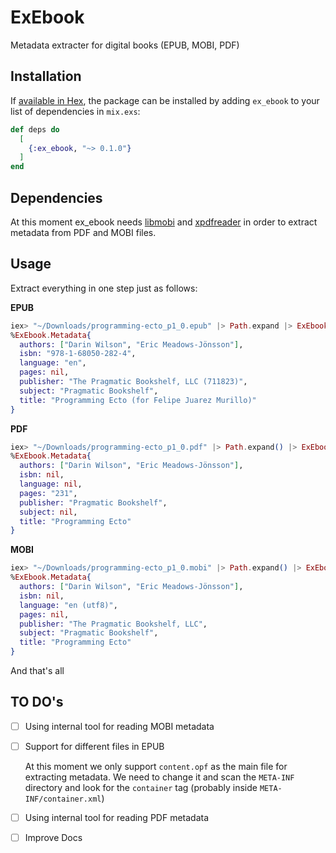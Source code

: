 # ExEbook

Metadata extracter for digital books (EPUB, MOBI, PDF)

## Installation

If [available in Hex](https://hex.pm/docs/publish), the package can be installed
by adding `ex_ebook` to your list of dependencies in `mix.exs`:

```elixir
def deps do
  [
    {:ex_ebook, "~> 0.1.0"}
  ]
end
```

## Dependencies

At this moment ex_ebook needs [libmobi](https://github.com/bfabiszewski/libmobi/) and [xpdfreader](https://www.xpdfreader.com/index.html) in order to extract metadata from PDF and MOBI files.


## Usage

Extract everything in one step just as follows:

**EPUB**
```elixir
iex> "~/Downloads/programming-ecto_p1_0.epub" |> Path.expand |> ExEbook.extract_metadata
%ExEbook.Metadata{
  authors: ["Darin Wilson", "Eric Meadows-Jönsson"],
  isbn: "978-1-68050-282-4",
  language: "en",
  pages: nil,
  publisher: "The Pragmatic Bookshelf, LLC (711823)",
  subject: "Pragmatic Bookshelf",
  title: "Programming Ecto (for Felipe Juarez Murillo)"
}
```

**PDF**
```elixir
iex> "~/Downloads/programming-ecto_p1_0.pdf" |> Path.expand() |> ExEbook.extract_metadata
%ExEbook.Metadata{
  authors: ["Darin Wilson", "Eric Meadows-Jönsson"],
  isbn: nil,
  language: nil,
  pages: "231",
  publisher: "Pragmatic Bookshelf",
  subject: nil,
  title: "Programming Ecto"
}
```

**MOBI**
```elixir
iex> "~/Downloads/programming-ecto_p1_0.mobi" |> Path.expand() |> ExEbook.extract_metadata
%ExEbook.Metadata{
  authors: ["Darin Wilson", "Eric Meadows-Jönsson"],
  isbn: nil,
  language: "en (utf8)",
  pages: nil,
  publisher: "The Pragmatic Bookshelf, LLC",
  subject: "Pragmatic Bookshelf",
  title: "Programming Ecto"
}
```

And that's all


## TO DO's

* [ ] Using internal tool for reading MOBI metadata

* [ ] Support for different files in EPUB

  At this moment we only support `content.opf` as the main file for extracting metadata. We need to change it and scan the `META-INF` directory and look for the `container` tag (probably inside `META-INF/container.xml`)

* [ ] Using internal tool for reading PDF metadata

* [ ] Improve Docs

